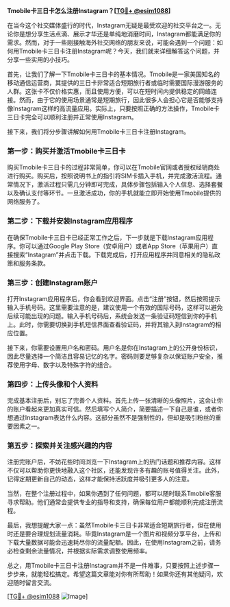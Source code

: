 **Tmobile卡三日卡怎么注册Instagram？[[TG💪+ @esim1088](https://t.me/s/esim1088)]**

在当今这个社交媒体盛行的时代，Instagram无疑是最受欢迎的社交平台之一。无论你是想分享生活点滴、展示才华还是单纯地消磨时间，Instagram都能满足你的需求。然而，对于一些刚接触海外社交网络的朋友来说，可能会遇到一个问题：如何用Tmobile卡三日卡注册Instagram呢？今天，我们就来详细解答这个问题，并分享一些实用的小技巧。

首先，让我们了解一下Tmobile卡三日卡的基本情况。Tmobile是一家美国知名的移动通信运营商，其提供的三日卡非常适合短期旅行者或临时需要国际漫游服务的人群。这张卡不仅价格实惠，而且使用方便，可以在短时间内提供稳定的网络连接。然而，由于它的使用场景通常是短期旅行，因此很多人会担心它是否能够支持像Instagram这样的高流量应用。实际上，只要按照正确的方法操作，Tmobile卡三日卡完全可以顺利注册并正常使用Instagram。

接下来，我们将分步骤讲解如何用Tmobile卡三日卡注册Instagram。

### **第一步：购买并激活Tmobile卡三日卡**
购买Tmobile卡三日卡的过程非常简单，你可以在Tmobile官网或者授权经销商处进行购买。购买后，按照说明书上的指引将SIM卡插入手机，并完成激活流程。通常情况下，激活过程只需几分钟即可完成，具体步骤包括输入个人信息、选择套餐以及确认支付等环节。一旦激活成功，你的手机就能立即开始使用Tmobile提供的网络服务了。

### **第二步：下载并安装Instagram应用程序**
在确保Tmobile卡三日卡已经正常工作之后，下一步就是下载Instagram应用程序。你可以通过Google Play Store（安卓用户）或者App Store（苹果用户）直接搜索“Instagram”并点击下载。下载完成后，打开应用程序并同意相关的隐私政策和服务条款。

### **第三步：创建Instagram账户**
打开Instagram应用程序后，你会看到欢迎界面。点击“注册”按钮，然后按照提示输入手机号码。这里需要注意的是，建议使用一个有效的国际号码，这样可以避免后续可能出现的问题。输入手机号码后，系统会发送一条验证码短信到你的手机上。此时，你需要切换到手机短信界面查看验证码，并将其输入到Instagram的相应位置。

接下来，你需要设置用户名和密码。用户名是你在Instagram上的公开身份标识，因此尽量选择一个简洁且容易记忆的名字。密码则要足够复杂以保证账户安全，推荐使用字母、数字以及特殊字符的组合。

### **第四步：上传头像和个人资料**
完成基本注册后，别忘了完善个人资料。首先上传一张清晰的头像照片，这会让你的账户看起来更加真实可信。然后填写个人简介，简要描述一下自己是谁，或者你想通过Instagram表达什么内容。这部分虽然不是强制性的，但却是吸引粉丝的重要因素之一。

### **第五步：探索并关注感兴趣的内容**
注册完账户后，不妨花些时间浏览一下Instagram上的热门话题和推荐内容。这样不仅可以帮助你更快地融入这个社区，还能发现许多有趣的账号值得关注。此外，记得定期更新自己的动态，这样才能保持活跃度并吸引更多人的注意。

当然，在整个注册过程中，如果你遇到了任何问题，都可以随时联系Tmobile客服寻求帮助。他们通常会提供专业的指导和支持，确保每位用户都能顺利完成注册流程。

最后，我想提醒大家一点：虽然Tmobile卡三日卡非常适合短期旅行者，但在使用时还是要合理规划流量消耗。毕竟Instagram是一个图片和视频分享平台，上传和下载大量数据可能会迅速耗尽你的流量配额。因此，在使用Instagram之前，请务必检查剩余流量情况，并根据实际需求调整使用频率。

总之，用Tmobile卡三日卡注册Instagram并不是一件难事，只要按照上述步骤一步步来，就能轻松搞定。希望这篇文章能对你有所帮助！如果你还有其他疑问，欢迎随时留言交流。

[[TG💪+ @esim1088](https://t.me/s/esim1088) ![Image](https://i.postimg.cc/4NQfJmqS/Snipaste-2025-05-13-00-14-12.png)]
